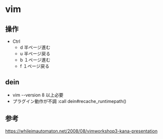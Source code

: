 # vim

## 操作
- Ctrl
  - d 半ページ進む
  - u 半ページ戻る
  - b １ページ進む
  - f １ページ戻る

## dein
- vim --version 8 以上必要
- プラグイン動作が不調
:call dein#recache_runtimepath()

## 参考
https://whileimautomaton.net/2008/08/vimworkshop3-kana-presentation
